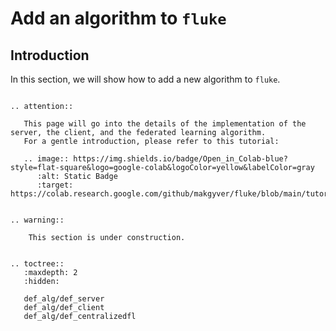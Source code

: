 # Add an algorithm to ``fluke``

## Introduction

In this section, we will show how to add a new algorithm to ``fluke``. 

```{eval-rst}

.. attention::

   This page will go into the details of the implementation of the server, the client, and the federated learning algorithm.
   For a gentle introduction, please refer to this tutorial:

   .. image:: https://img.shields.io/badge/Open_in_Colab-blue?style=flat-square&logo=google-colab&logoColor=yellow&labelColor=gray
      :alt: Static Badge
      :target: https://colab.research.google.com/github/makgyver/fluke/blob/main/tutorials/fluke_custom_alg.ipynb

```


```{eval-rst}

.. warning::

    This section is under construction.

```


```{eval-rst}

.. toctree::
   :maxdepth: 2
   :hidden:

   def_alg/def_server
   def_alg/def_client
   def_alg/def_centralizedfl

```